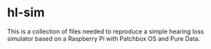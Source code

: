 # hl-sim

This is a collection of files needed to reproduce a simple hearing loss simulator based on a Raspberry Pi with Patchbox OS and Pure Data.
